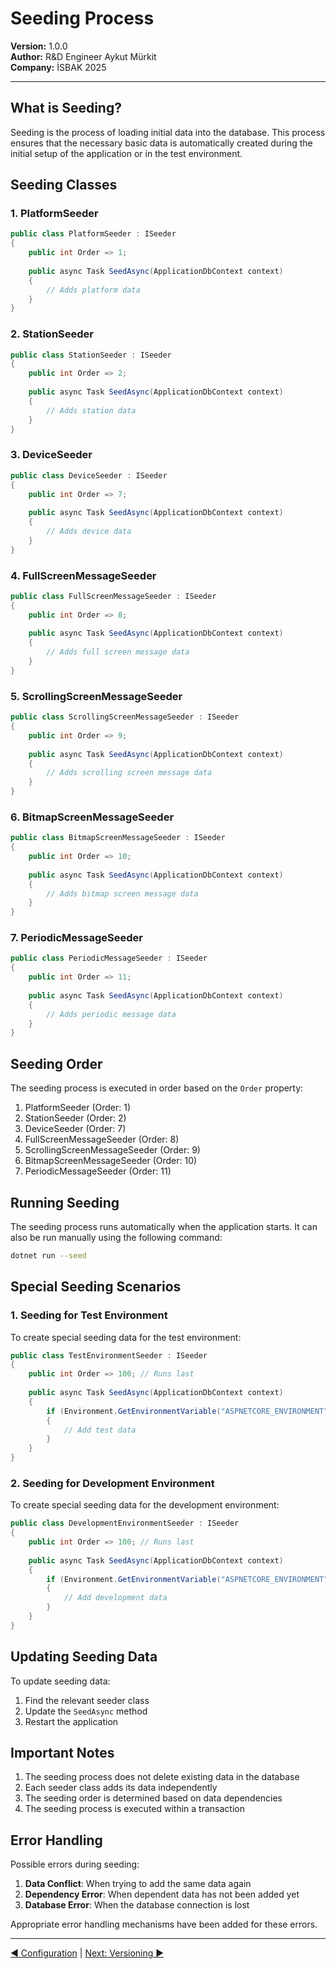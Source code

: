 # Seeding Process

**Version:** 1.0.0  
**Author:** R&D Engineer Aykut Mürkit  
**Company:** İSBAK 2025

---

## What is Seeding?

Seeding is the process of loading initial data into the database. This process ensures that the necessary basic data is automatically created during the initial setup of the application or in the test environment.

## Seeding Classes

### 1. PlatformSeeder

```csharp
public class PlatformSeeder : ISeeder
{
    public int Order => 1;
    
    public async Task SeedAsync(ApplicationDbContext context)
    {
        // Adds platform data
    }
}
```

### 2. StationSeeder

```csharp
public class StationSeeder : ISeeder
{
    public int Order => 2;
    
    public async Task SeedAsync(ApplicationDbContext context)
    {
        // Adds station data
    }
}
```

### 3. DeviceSeeder

```csharp
public class DeviceSeeder : ISeeder
{
    public int Order => 7;
    
    public async Task SeedAsync(ApplicationDbContext context)
    {
        // Adds device data
    }
}
```

### 4. FullScreenMessageSeeder

```csharp
public class FullScreenMessageSeeder : ISeeder
{
    public int Order => 8;
    
    public async Task SeedAsync(ApplicationDbContext context)
    {
        // Adds full screen message data
    }
}
```

### 5. ScrollingScreenMessageSeeder

```csharp
public class ScrollingScreenMessageSeeder : ISeeder
{
    public int Order => 9;
    
    public async Task SeedAsync(ApplicationDbContext context)
    {
        // Adds scrolling screen message data
    }
}
```

### 6. BitmapScreenMessageSeeder

```csharp
public class BitmapScreenMessageSeeder : ISeeder
{
    public int Order => 10;
    
    public async Task SeedAsync(ApplicationDbContext context)
    {
        // Adds bitmap screen message data
    }
}
```

### 7. PeriodicMessageSeeder

```csharp
public class PeriodicMessageSeeder : ISeeder
{
    public int Order => 11;
    
    public async Task SeedAsync(ApplicationDbContext context)
    {
        // Adds periodic message data
    }
}
```

## Seeding Order

The seeding process is executed in order based on the `Order` property:

1. PlatformSeeder (Order: 1)
2. StationSeeder (Order: 2)
3. DeviceSeeder (Order: 7)
4. FullScreenMessageSeeder (Order: 8)
5. ScrollingScreenMessageSeeder (Order: 9)
6. BitmapScreenMessageSeeder (Order: 10)
7. PeriodicMessageSeeder (Order: 11)

## Running Seeding

The seeding process runs automatically when the application starts. It can also be run manually using the following command:

```bash
dotnet run --seed
```

## Special Seeding Scenarios

### 1. Seeding for Test Environment

To create special seeding data for the test environment:

```csharp
public class TestEnvironmentSeeder : ISeeder
{
    public int Order => 100; // Runs last
    
    public async Task SeedAsync(ApplicationDbContext context)
    {
        if (Environment.GetEnvironmentVariable("ASPNETCORE_ENVIRONMENT") == "Test")
        {
            // Add test data
        }
    }
}
```

### 2. Seeding for Development Environment

To create special seeding data for the development environment:

```csharp
public class DevelopmentEnvironmentSeeder : ISeeder
{
    public int Order => 100; // Runs last
    
    public async Task SeedAsync(ApplicationDbContext context)
    {
        if (Environment.GetEnvironmentVariable("ASPNETCORE_ENVIRONMENT") == "Development")
        {
            // Add development data
        }
    }
}
```

## Updating Seeding Data

To update seeding data:

1. Find the relevant seeder class
2. Update the `SeedAsync` method
3. Restart the application

## Important Notes

1. The seeding process does not delete existing data in the database
2. Each seeder class adds its data independently
3. The seeding order is determined based on data dependencies
4. The seeding process is executed within a transaction

## Error Handling

Possible errors during seeding:

1. **Data Conflict**: When trying to add the same data again
2. **Dependency Error**: When dependent data has not been added yet
3. **Database Error**: When the database connection is lost

Appropriate error handling mechanisms have been added for these errors.

---

[◀ Configuration](06-Configuration.md) | [Next: Versioning ▶](08-Versioning.md) 